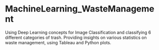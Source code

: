 # MachineLearning_WasteManagement
Using Deep Learning concepts for Image Classification and classifying 6 different categories of trash. Providing insights on various statistics on waste management, using Tableau and Python plots.
